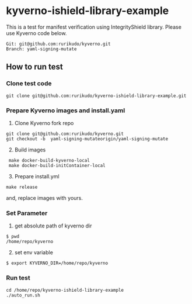 # kyverno-ishield-library-example

This is a test for manifest verification using IntegrityShield library.
Please use Kyverno code below.
```
Git: git@github.com:rurikudo/kyverno.git
Branch: yaml-signing-mutate
```

## How to run test
### Clone test code
```
git clone git@github.com:rurikudo/kyverno-ishield-library-example.git
```
### Prepare Kyverno images and install.yaml
1. Clone Kyverno fork repo
```
git clone git@github.com:rurikudo/kyverno.git
git checkout -b  yaml-signing-mutateorigin/yaml-signing-mutate
```

2. Build images
```
 make docker-build-kyverno-local
 make docker-build-initContainer-local
```
3. Prepare install.yml
```
make release
```
and, replace images with yours.

### Set Parameter
1. get absolute path of kyverno dir
```
$ pwd                                       
/home/repo/kyverno
```
2. set env variable
```
$ export KYVERNO_DIR=/home/repo/kyverno
```
### Run test
```
cd /home/repo/kyverno-ishield-library-example 
./auto_run.sh
```